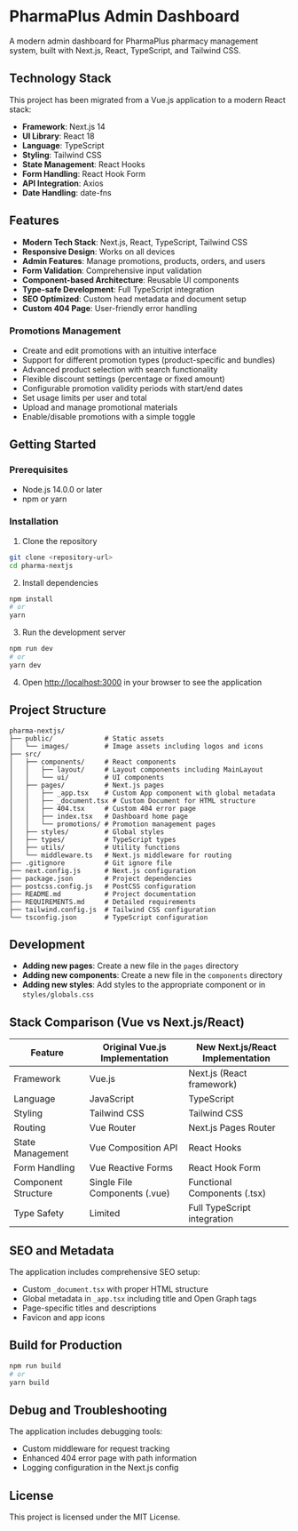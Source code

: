 # PharmaPlus Admin Dashboard

A modern admin dashboard for PharmaPlus pharmacy management system, built with Next.js, React, TypeScript, and Tailwind CSS.

## Technology Stack

This project has been migrated from a Vue.js application to a modern React stack:

- **Framework**: Next.js 14
- **UI Library**: React 18
- **Language**: TypeScript
- **Styling**: Tailwind CSS
- **State Management**: React Hooks
- **Form Handling**: React Hook Form
- **API Integration**: Axios
- **Date Handling**: date-fns

## Features

- **Modern Tech Stack**: Next.js, React, TypeScript, Tailwind CSS
- **Responsive Design**: Works on all devices
- **Admin Features**: Manage promotions, products, orders, and users
- **Form Validation**: Comprehensive input validation
- **Component-based Architecture**: Reusable UI components
- **Type-safe Development**: Full TypeScript integration
- **SEO Optimized**: Custom head metadata and document setup
- **Custom 404 Page**: User-friendly error handling

### Promotions Management
- Create and edit promotions with an intuitive interface
- Support for different promotion types (product-specific and bundles)
- Advanced product selection with search functionality
- Flexible discount settings (percentage or fixed amount)
- Configurable promotion validity periods with start/end dates
- Set usage limits per user and total
- Upload and manage promotional materials
- Enable/disable promotions with a simple toggle

## Getting Started

### Prerequisites

- Node.js 14.0.0 or later
- npm or yarn

### Installation

1. Clone the repository
```bash
git clone <repository-url>
cd pharma-nextjs
```

2. Install dependencies
```bash
npm install
# or
yarn
```

3. Run the development server
```bash
npm run dev
# or
yarn dev
```

4. Open [http://localhost:3000](http://localhost:3000) in your browser to see the application

## Project Structure

```
pharma-nextjs/
├── public/             # Static assets
│   └── images/         # Image assets including logos and icons
├── src/
│   ├── components/     # React components
│   │   ├── layout/     # Layout components including MainLayout
│   │   └── ui/         # UI components
│   ├── pages/          # Next.js pages
│   │   ├── _app.tsx    # Custom App component with global metadata
│   │   ├── _document.tsx # Custom Document for HTML structure
│   │   ├── 404.tsx     # Custom 404 error page
│   │   ├── index.tsx   # Dashboard home page
│   │   └── promotions/ # Promotion management pages
│   ├── styles/         # Global styles
│   ├── types/          # TypeScript types
│   ├── utils/          # Utility functions
│   └── middleware.ts   # Next.js middleware for routing
├── .gitignore          # Git ignore file
├── next.config.js      # Next.js configuration
├── package.json        # Project dependencies
├── postcss.config.js   # PostCSS configuration
├── README.md           # Project documentation
├── REQUIREMENTS.md     # Detailed requirements
├── tailwind.config.js  # Tailwind CSS configuration
└── tsconfig.json       # TypeScript configuration
```

## Development

- **Adding new pages**: Create a new file in the `pages` directory
- **Adding new components**: Create a new file in the `components` directory
- **Adding new styles**: Add styles to the appropriate component or in `styles/globals.css`

## Stack Comparison (Vue vs Next.js/React)

| Feature | Original Vue.js Implementation | New Next.js/React Implementation |
|---------|--------------------------------|----------------------------------|
| Framework | Vue.js | Next.js (React framework) |
| Language | JavaScript | TypeScript |
| Styling | Tailwind CSS | Tailwind CSS |
| Routing | Vue Router | Next.js Pages Router |
| State Management | Vue Composition API | React Hooks |
| Form Handling | Vue Reactive Forms | React Hook Form |
| Component Structure | Single File Components (.vue) | Functional Components (.tsx) |
| Type Safety | Limited | Full TypeScript integration |

## SEO and Metadata

The application includes comprehensive SEO setup:
- Custom `_document.tsx` with proper HTML structure
- Global metadata in `_app.tsx` including title and Open Graph tags
- Page-specific titles and descriptions
- Favicon and app icons

## Build for Production

```bash
npm run build
# or
yarn build
```

## Debug and Troubleshooting

The application includes debugging tools:
- Custom middleware for request tracking
- Enhanced 404 error page with path information
- Logging configuration in the Next.js config

## License

This project is licensed under the MIT License. 